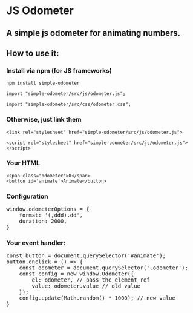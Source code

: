 # JS Odometer 
## A simple js odometer for animating numbers.

## How to use it:

### Install via npm (for JS frameworks)

`npm install simple-odometer`  

`import "simple-odometer/src/js/odometer.js";`

`import "simple-odometer/src/css/odometer.css";`

### Otherwise, just link them
 `<link rel="stylesheet" href="simple-odometer/src/js/odometer.js">`
 
 `<script rel="stylesheet" href="simple-odometer/src/js/odometer.js"></script>`


### Your HTML

    <span class="odometer">0</span>
    <button id='animate'>Animate</button>


### Configuration

<pre>
window.odometerOptions = {
    format: '(,ddd).dd',
    duration: 2000,
}
</pre>

### Your event handler:

<pre>
const button = document.querySelector('#animate');
button.onclick = () => {
    const odometer = document.querySelector('.odometer');
    const config = new window.Odometer({
        el: odometer, // pass the element ref
        value: odometer.value // old value
    });
    config.update(Math.random() * 1000); // new value
}
</pre>
